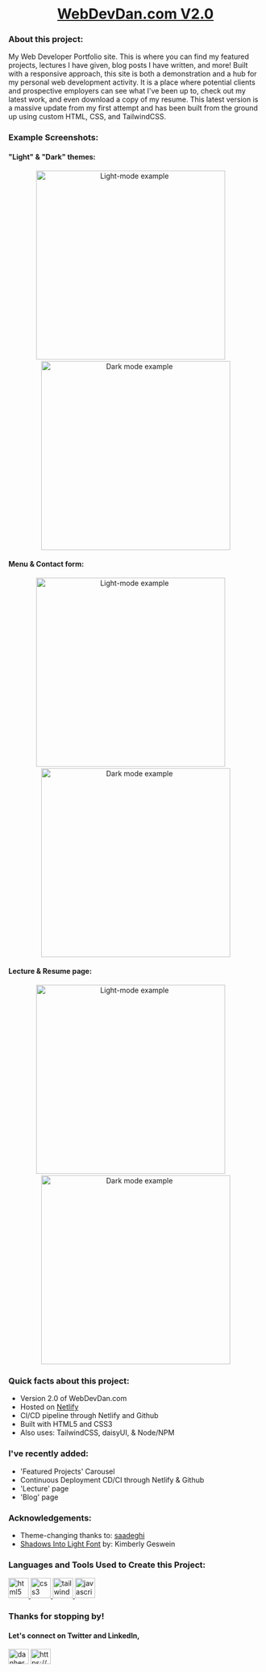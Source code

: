 
<h1 align="center"> <a href="https://webdevdan.com/"> WebDevDan.com V2.0</a> </h1>

<!----- <h3 align="center">My Web-Development Portfolio Website</h3> ----> 

<h3 align="left">About this project:</h3>
<p align="left">
My Web Developer Portfolio site. This is where you can find my featured projects, lectures I have given, blog posts I have written, and more! Built with a responsive approach, this site is both a demonstration and a hub for my personal web development activity. It is a place where potential clients and prospective employers can see what I've been up to, check out my latest work, and even download a copy of my resume. This latest version is a massive update from my first attempt and has been built from the ground up using custom HTML, CSS, and TailwindCSS.
</p>


<h3 align="left">Example Screenshots:</h3>

<h4 align="left" >"Light" & "Dark" themes: </h4>

<p align="center">
  <img src="https://github.com/d-herz/WebDevDan/blob/main/public/images/readme/1-light.png" alt="Light-mode example" width= "375" height="auto"   />
  <span>&nbsp;&nbsp;&nbsp;&nbsp;   </span>
  <img src="https://github.com/d-herz/WebDevDan/blob/main/public/images/readme/1-dark.png" alt="Dark mode example" width= "375" height="auto"   />
</p>

<h4 align="left" >Menu & Contact form: </h4>

<p align="center">
  <img src="https://github.com/d-herz/WebDevDan/blob/main/public/images/readme/menu.png" alt="Light-mode example" width= "375" height="auto"   />
  <span>&nbsp;&nbsp;&nbsp;&nbsp;   </span>
  <img src="https://github.com/d-herz/WebDevDan/blob/main/public/images/readme/contact.png" alt="Dark mode example" width= "375" height="auto"   />
</p>

<h4 align="left" >Lecture & Resume page: </h4>

<p align="center">
  <img src="https://github.com/d-herz/WebDevDan/blob/main/public/images/readme/lecture.png" alt="Light-mode example" width= "375" height="auto"   />
  <span>&nbsp;&nbsp;&nbsp;&nbsp;   </span>
  <img src="https://github.com/d-herz/WebDevDan/blob/main/public/images/readme/resume.png" alt="Dark mode example" width= "375" height="auto"   />
</p>




<h3 align="left">Quick facts about this project:</h3>
<p align="left">
<ul>
<li> Version 2.0 of WebDevDan.com</li>
<li> Hosted on <a href="https://app.netlify.com/drop"> Netlify</a> </li>
<li> CI/CD pipeline through Netlify and Github</li>

<li> Built with HTML5 and CSS3  </li>
<li> Also uses: TailwindCSS, daisyUI, & Node/NPM</li>
<!----- <li> </li> ---->
</ul>
</p>



<h3 align="left">I've recently added:</h3>
<p align="left">

<ul>
<li> 'Featured Projects' Carousel </li>
<li> Continuous Deployment CD/CI through Netlify & Github  </li>
<li> 'Lecture' page </li>
<li> 'Blog' page</li>
<!----- <li> </li> ---->
</ul>
</p>





<h3 align="left">Acknowledgements:</h3>
<p align="left">

<ul>
<li> Theme-changing thanks to: <a href="https://github.com/saadeghi/theme-change/"> saadeghi </a> </li>
<li>  <a href="https://fonts.google.com/specimen/Shadows+Into+Light?preview.text=WDD&preview.size=28&preview.text_type=custom&category=Handwriting#styles"> Shadows Into Light Font</a> by: Kimberly Geswein</li>
<!----- <li> </li> ---->
<!----- <li> </li> ---->
<!----- <li> </li> ---->
</ul>
</p>


<h3 align="left">Languages and Tools Used to Create this Project:</h3>
<p align="left"> <a href="https://www.w3.org/html/" target="_blank" rel="noreferrer"> <img src="https://raw.githubusercontent.com/devicons/devicon/master/icons/html5/html5-original-wordmark.svg" alt="html5" width="40" height="40"/> </a> <a href="https://www.w3schools.com/css/" target="_blank" rel="noreferrer"> <img src="https://raw.githubusercontent.com/devicons/devicon/master/icons/css3/css3-original-wordmark.svg" alt="css3" width="40" height="40"/> </a> <a href="https://tailwindcss.com/" target="_blank" rel="noreferrer"> <img src="https://www.vectorlogo.zone/logos/tailwindcss/tailwindcss-icon.svg" alt="tailwind" width="40" height="40"/> </a><a href="https://developer.mozilla.org/en-US/docs/Web/JavaScript" target="_blank" rel="noreferrer"> <img src="https://raw.githubusercontent.com/devicons/devicon/master/icons/javascript/javascript-original.svg" alt="javascript" width="40" height="40"/> </a> </p>


<h3 align="left">Thanks for stopping by!</h3>
<h4> Let's connect on Twitter and LinkedIn, </h4>
<p align="left">
<a href="https://twitter.com/danherz636" target="blank"><img align="center" src="https://raw.githubusercontent.com/rahuldkjain/github-profile-readme-generator/master/src/images/icons/Social/twitter.svg" alt="danherz636" height="30" width="40" /></a>
<a href="https://www.linkedin.com/in/daniel-hyres/" target="blank"><img align="center" src="https://raw.githubusercontent.com/rahuldkjain/github-profile-readme-generator/master/src/images/icons/Social/linked-in-alt.svg" alt="https://www.linkedin.com/in/daniel-hyres/" height="30" width="40" /></a>
</p>





